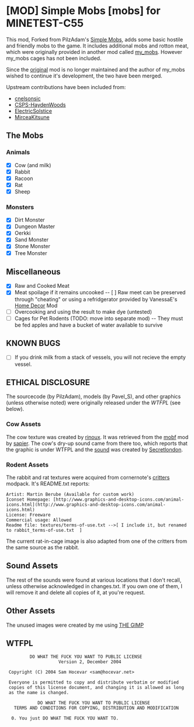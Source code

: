 # [MOD] Simple Mobs [mobs] for MINETEST-C55 #

This mod, Forked from PilzAdam's [Simple Mobs](https://forum.minetest.net/viewtopic.php?id=3063), adds some basic hostile and friendly mobs to the game. It includes additional mobs and rotton meat, which were originally provided in another mod called [my_mobs](https://forum.minetest.net/viewtopic.php?f=11&t=4082). However my_mobs cages has not been included. 

Since the [original](https://github.com/PilzAdam/mobs) mod is no longer maintained and the author of my_mobs wished to continue it's development, the two have been merged.

Upstream contributions have been included from:
 - [cnelsonsic](https://github.com/cnelsonsic)
 - [CSPS-HaydenWoods](https://github.com/CSPS-HaydenWoods)
 - [ElectricSolstice](https://github.com/ElectricSolstice)
 - [MirceaKitsune](https://github.com/MirceaKitsune)

## The Mobs ##

### Animals ###
 - [x] Cow (and milk)
 - [x] Rabbit
 - [x] Racoon
 - [x] Rat
 - [x] Sheep

### Monsters ###
 - [x] Dirt Monster
 - [x] Dungeon Master
 - [x] Oerkki
 - [x] Sand Monster
 - [x] Stone Monster
 - [x] Tree Monster

## Miscellaneous ##
 - [x] Raw and Cooked Meat
 - [x] Meat spoilage if it remains uncooked
  -- [ ] Raw meet can be preserved through "cheating" or using a refridgerator provided
 by VanessaE's [Home Decor](https://gitlab.com/VanessaE/homedecor_modpack) Mod
 - [ ] Overcooking and using the result to make dye (untested)
 - [ ] Cages for Pet Rodents (TODO: move into separate mod)
  -- They must be fed apples and have a bucket of water available to survive

## KNOWN BUGS ##
 - [ ] If you drink milk from a stack of vessels, you will not recieve the empty vessel.


## ETHICAL DISCLOSURE ##

The sourcecode (by PilzAdam), models (by Pavel_S), and other graphics (unless otherwise noted) were originally released under the *WTFPL* (see below).

### Cow Assets ###
The cow texture was created by [rinoux](https://forum.minetest.net/memberlist.php?mode=viewprofile&u=1128). It was retrieved from the [mobf](https://wiki.minetest.net/Mods/MOB_Framework) mod by [sapier](https://forum.minetest.net/memberlist.php?mode=viewprofile&u=231). The cow's dry-up sound came from there too, which reports that the graphic is under WTFPL and the [sound](http://commons.wikimedia.org/wiki/Category:Mudchute_Park_and_Farm) was created by [Secretlondon](http://commons.wikimedia.org/wiki/User:Secretlondon).

### Rodent Assets ###
The rabbit and rat textures were acquired from cornernote's [critters](http://minetest.net/forum/viewtopic.php?id=3337) modpack. It's README.txt reports:

    Artist: Martin Berube (Available for custom work)
    Iconset Homepage: [http://www.graphics-and-desktop-icons.com/animal-icons.html](http://www.graphics-and-desktop-icons.com/animal-icons.html)
    License: Freeware
    Commercial usage: Allowed
    Readme file: textures/terms-of-use.txt -->[ I include it, but renamed to rabbit_terms-of-use.txt  ]

The current rat-in-cage image is also adapted from one of the critters from the same source as the rabbit.

## Sound Assets ##
The rest of the sounds were found at various locations that I don't recall, unless otherwise acknowledged in changes.txt. If you own one of them, I will remove it and delete all copies of it, at you're request.

## Other Assets ##
The unused images were created by me using [THE GIMP](http://www.gimp.org/)

## WTFPL ##

             DO WHAT THE FUCK YOU WANT TO PUBLIC LICENSE
                        Version 2, December 2004

     Copyright (C) 2004 Sam Hocevar <sam@hocevar.net>

     Everyone is permitted to copy and distribute verbatim or modified
     copies of this license document, and changing it is allowed as long
     as the name is changed.

                DO WHAT THE FUCK YOU WANT TO PUBLIC LICENSE
       TERMS AND CONDITIONS FOR COPYING, DISTRIBUTION AND MODIFICATION

      0. You just DO WHAT THE FUCK YOU WANT TO.

